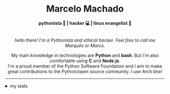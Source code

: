 <h1 align="center"> Marcelo Machado </h1> <!-- <img src="https://tryhackme-badges.s3.amazonaws.com/mmaachado.png" alt="TryHackMe"> -->
    
<div align="center">
<b>pythonista 🐍 | hacker 💻 | linux evangelist 🐧</b>
<br>
<br>

<i>hello there! I'm a Pythonista and ethical hacker. Feel free to call me Marquês or Marcs.</i>

<p>

My main knowledge in technologies are **Python** and **bash**. But I'm also comfortable using **C** and **Node.js**. <br/>
I'm a proud member of the Python Software Foundation and I aim to make great contributions to the Python/open source community. I use Arch btw!
</p>

</div>

---

<details closed>    
<summary>my stats</summary>

<!--START_SECTION:waka-->
**I'm an Early 🐤** 

```text
🌞 Morning    57 commits     ████░░░░░░░░░░░░░░░░░░░░░   15.66% 
🌆 Daytime    149 commits    ██████████░░░░░░░░░░░░░░░   40.93% 
🌃 Evening    145 commits    ██████████░░░░░░░░░░░░░░░   39.84% 
🌙 Night      13 commits     █░░░░░░░░░░░░░░░░░░░░░░░░   3.57%

```


📊 **This Week I Spent My Time On** 

```text
⌚︎ Time Zone: America/Sao_Paulo

💬 Programming Languages: 
Markdown                 1 hr 37 mins        ███████████████████████░░   94.77% 
JSON                     2 mins              ░░░░░░░░░░░░░░░░░░░░░░░░░   2.34% 
HTML                     1 min               ░░░░░░░░░░░░░░░░░░░░░░░░░   1.6% 
jsonc                    1 min               ░░░░░░░░░░░░░░░░░░░░░░░░░   1.3%

🔥 Editors: 
Obsidian                 1 hr 37 mins        ███████████████████████░░   94.77% 
Zed                      5 mins              █░░░░░░░░░░░░░░░░░░░░░░░░   5.23%

💻 Operating System: 
Windows                  1 hr 19 mins        ███████████████████░░░░░░   77.43% 
Linux                    23 mins             █████░░░░░░░░░░░░░░░░░░░░   22.57%

```


 Last Updated on 07/08/2025
<!--END_SECTION:waka-->

<!-- <div>
        <a target="_blank" rel="noopener noreferrer" href="https://github.com/mmaachado?tab=repositories"><img src="https://github-readme-stats.vercel.app/api/top-langs/?username=mmaachado&hide=html,css,swift,ruby&langs_count=6&hide_border=true&layout=compact&show_icons=true&line_height=10&theme=transparent&title_color=4a86d1&custom_title=favourite%20languages"
       alt="most used languages" align="right"></a>
     <a target="_blank" rel="noopener noreferrer" href="https://wakatime.com/@mmachado"><img width="400rem" src="https://github-readme-stats.vercel.app/api/wakatime?username=mmachado&theme=transparent&hide_border=true&hide=markdown,html,css,text,other,yaml,json,prolog,dart,docker,xml,gitconfig,TSQL&hide_title=true&line_height=50&langs_count=4&layout=default" alt="wakatime stats" align="left" /></a> 
        

</div>

 <img src="https://raw.githubusercontent.com/MicaelliMedeiros/micaellimedeiros/master/image/computer-illustration.png" min-width="400px" max-width="400px" width="400px" align="right" alt="computer-illustration.png"> -->
<!-- [![Buy me a coffee](https://img.shields.io/badge/Buy%20Me%20a%20Coffee-ffdd00?style=for-the-badge&logo=buy-me-a-coffee&logoColor=black)](https://www.buymeacoffee.com/anticodingclub) -->

</details>
